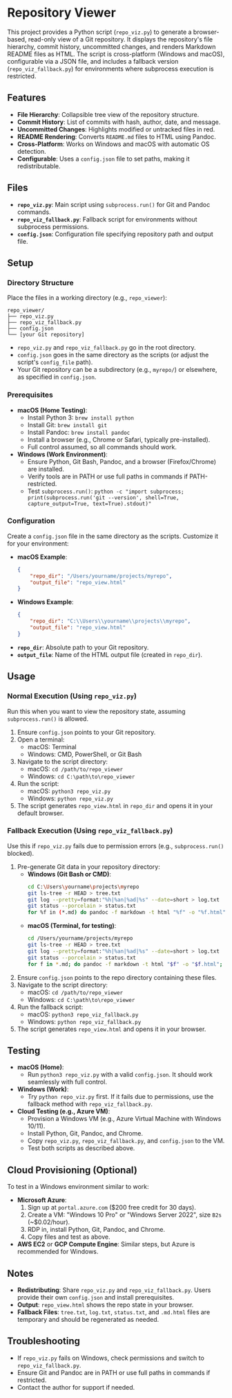 
# Repository Viewer

This project provides a Python script (`repo_viz.py`) to generate a browser-based, read-only view of a Git repository. It displays the repository's file hierarchy, commit history, uncommitted changes, and renders Markdown README files as HTML. The script is cross-platform (Windows and macOS), configurable via a JSON file, and includes a fallback version (`repo_viz_fallback.py`) for environments where subprocess execution is restricted.

## Features
- **File Hierarchy**: Collapsible tree view of the repository structure.
- **Commit History**: List of commits with hash, author, date, and message.
- **Uncommitted Changes**: Highlights modified or untracked files in red.
- **README Rendering**: Converts `README.md` files to HTML using Pandoc.
- **Cross-Platform**: Works on Windows and macOS with automatic OS detection.
- **Configurable**: Uses a `config.json` file to set paths, making it redistributable.

## Files
- **`repo_viz.py`**: Main script using `subprocess.run()` for Git and Pandoc commands.
- **`repo_viz_fallback.py`**: Fallback script for environments without subprocess permissions.
- **`config.json`**: Configuration file specifying repository path and output file.

## Setup

### Directory Structure
Place the files in a working directory (e.g., `repo_viewer`):
```
repo_viewer/
├── repo_viz.py
├── repo_viz_fallback.py
├── config.json
└── [your Git repository]
```
- `repo_viz.py` and `repo_viz_fallback.py` go in the root directory.
- `config.json` goes in the same directory as the scripts (or adjust the script's `config_file` path).
- Your Git repository can be a subdirectory (e.g., `myrepo/`) or elsewhere, as specified in `config.json`.

### Prerequisites
- **macOS (Home Testing)**:
  - Install Python 3: `brew install python`
  - Install Git: `brew install git`
  - Install Pandoc: `brew install pandoc`
  - Install a browser (e.g., Chrome or Safari, typically pre-installed).
  - Full control assumed, so all commands should work.
- **Windows (Work Environment)**:
  - Ensure Python, Git Bash, Pandoc, and a browser (Firefox/Chrome) are installed.
  - Verify tools are in PATH or use full paths in commands if PATH-restricted.
  - Test `subprocess.run()`: `python -c "import subprocess; print(subprocess.run('git --version', shell=True, capture_output=True, text=True).stdout)"`

### Configuration
Create a `config.json` file in the same directory as the scripts. Customize it for your environment:

- **macOS Example**:
  ```json
  {
      "repo_dir": "/Users/yourname/projects/myrepo",
      "output_file": "repo_view.html"
  }
  ```
- **Windows Example**:
  ```json
  {
      "repo_dir": "C:\\Users\\yourname\\projects\\myrepo",
      "output_file": "repo_view.html"
  }
  ```
- **`repo_dir`**: Absolute path to your Git repository.
- **`output_file`**: Name of the HTML output file (created in `repo_dir`).

## Usage

### Normal Execution (Using `repo_viz.py`)
Run this when you want to view the repository state, assuming `subprocess.run()` is allowed.

1. Ensure `config.json` points to your Git repository.
2. Open a terminal:
   - macOS: Terminal
   - Windows: CMD, PowerShell, or Git Bash
3. Navigate to the script directory:
   - macOS: `cd /path/to/repo_viewer`
   - Windows: `cd C:\path\to\repo_viewer`
4. Run the script:
   - macOS: `python3 repo_viz.py`
   - Windows: `python repo_viz.py`
5. The script generates `repo_view.html` in `repo_dir` and opens it in your default browser.

### Fallback Execution (Using `repo_viz_fallback.py`)
Use this if `repo_viz.py` fails due to permission errors (e.g., `subprocess.run()` blocked).

1. Pre-generate Git data in your repository directory:
   - **Windows (Git Bash or CMD)**:
     ```bash
     cd C:\Users\yourname\projects\myrepo
     git ls-tree -r HEAD > tree.txt
     git log --pretty=format:"%h|%an|%ad|%s" --date=short > log.txt
     git status --porcelain > status.txt
     for %f in (*.md) do pandoc -f markdown -t html "%f" -o "%f.html"
     ```
   - **macOS (Terminal, for testing)**:
     ```bash
     cd /Users/yourname/projects/myrepo
     git ls-tree -r HEAD > tree.txt
     git log --pretty=format:"%h|%an|%ad|%s" --date=short > log.txt
     git status --porcelain > status.txt
     for f in *.md; do pandoc -f markdown -t html "$f" -o "$f.html"; done
     ```
2. Ensure `config.json` points to the repo directory containing these files.
3. Navigate to the script directory:
   - macOS: `cd /path/to/repo_viewer`
   - Windows: `cd C:\path\to\repo_viewer`
4. Run the fallback script:
   - macOS: `python3 repo_viz_fallback.py`
   - Windows: `python repo_viz_fallback.py`
5. The script generates `repo_view.html` and opens it in your browser.

## Testing
- **macOS (Home)**:
  - Run `python3 repo_viz.py` with a valid `config.json`. It should work seamlessly with full control.
- **Windows (Work)**:
  - Try `python repo_viz.py` first. If it fails due to permissions, use the fallback method with `repo_viz_fallback.py`.
- **Cloud Testing (e.g., Azure VM)**:
  - Provision a Windows VM (e.g., Azure Virtual Machine with Windows 10/11).
  - Install Python, Git, Pandoc, and Chrome.
  - Copy `repo_viz.py`, `repo_viz_fallback.py`, and `config.json` to the VM.
  - Test both scripts as described above.

## Cloud Provisioning (Optional)
To test in a Windows environment similar to work:
- **Microsoft Azure**:
  1. Sign up at `portal.azure.com` ($200 free credit for 30 days).
  2. Create a VM: "Windows 10 Pro" or "Windows Server 2022", size `B2s` (~$0.02/hour).
  3. RDP in, install Python, Git, Pandoc, and Chrome.
  4. Copy files and test as above.
- **AWS EC2** or **GCP Compute Engine**: Similar steps, but Azure is recommended for Windows.

## Notes
- **Redistributing**: Share `repo_viz.py` and `repo_viz_fallback.py`. Users provide their own `config.json` and install prerequisites.
- **Output**: `repo_view.html` shows the repo state in your browser.
- **Fallback Files**: `tree.txt`, `log.txt`, `status.txt`, and `.md.html` files are temporary and should be regenerated as needed.

## Troubleshooting
- If `repo_viz.py` fails on Windows, check permissions and switch to `repo_viz_fallback.py`.
- Ensure Git and Pandoc are in PATH or use full paths in commands if restricted.
- Contact the author for support if needed.
